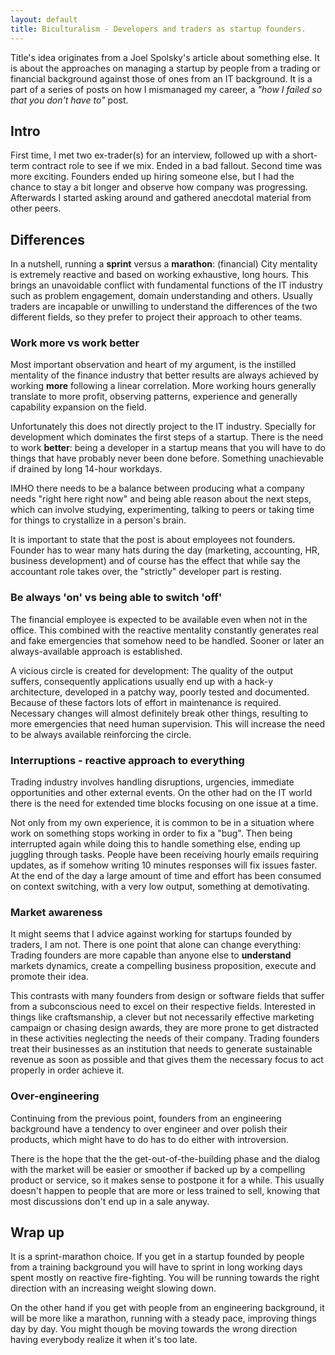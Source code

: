 ```yaml
---
layout: default
title: Biculturalism - Developers and traders as startup founders.
---
```


Title's idea originates from a Joel Spolsky's article about something else. It is about the approaches on managing a startup by people from a trading or financial background against those of ones from an IT background. It is a part of a series of posts on how I mismanaged my career, a *"how I failed so that you don't have to"* post.

## Intro

First time, I met two ex-trader(s) for an interview, followed up  with a short-term contract role to see if we mix. Ended in a bad fallout. Second time was more exciting. Founders ended up hiring someone else, but I had the chance to stay a bit longer and observe how company was progressing. Afterwards I started asking around and gathered anecdotal material from other peers.

## Differences

In a nutshell, running a **sprint** versus a **marathon**: (financial) City mentality is extremely reactive and based on working exhaustive, long hours. This brings an unavoidable conflict with fundamental functions of the IT industry such as problem engagement, domain understanding and others. Usually traders are incapable or unwilling to understand the differences of the two different fields, so they prefer to project their approach to other teams.

### Work more vs work better

Most important observation and heart of my argument, is the instilled mentality of the finance industry that better results are always achieved by working **more** following a linear correlation. More working hours generally translate to more profit, observing patterns, experience and generally capability expansion on the field.

Unfortunately this does not directly project to the IT industry. Specially for development which dominates the first steps of a startup. There is the need to work **better**: being a developer in a startup means that you will have to do things that have probably never been done before. Something unachievable if drained by long 14-hour workdays.

IMHO there needs to be a balance between producing what a company needs "right here right now" and being able reason about the next steps, which can involve studying, experimenting, talking to peers or taking time for things to crystallize in a person's brain.

It is important to state that the post is about employees not founders. Founder has to wear many hats during the day (marketing, accounting, HR, business development) and of course has the effect that while say the accountant role takes over, the "strictly" developer part is resting.

### Be always 'on' vs being able to switch 'off'

The financial employee is expected to be available even when not in the office. This combined with the reactive mentality constantly generates real and fake emergencies that somehow need to be handled. Sooner or later an always-available approach is established.

A vicious circle is created for development: The quality of the output suffers, consequently applications usually end up with a hack-y architecture, developed in a patchy way, poorly tested and documented. Because of these factors lots of effort in maintenance is required. Necessary changes will almost definitely break other things, resulting to more emergencies that need human supervision. This will increase the need to be always available reinforcing the circle.

### Interruptions - reactive approach to everything

Trading industry involves handling disruptions, urgencies, immediate opportunities and other external events. On the other had on the IT world there is the need for extended time blocks focusing on one issue at a time.

Not only from my own experience, it is common to be in a situation where work on something stops working in order to fix a "bug". Then being interrupted again while doing this to handle something else, ending up juggling through tasks. People have been receiving hourly emails requiring updates, as if somehow writing 10 minutes responses will fix issues faster. At the end of the day a large amount of time and effort has been consumed on context switching, with a very low output, something at demotivating.

### Market awareness

It might seems that I advice against working for startups founded by traders, I am not. There is one point that alone can change everything: Trading founders are more capable than anyone else to **understand** markets dynamics, create a compelling business proposition, execute and promote their idea.

This contrasts with many founders from design or software fields that suffer from a subconscious need to excel on their respective fields. Interested in things like craftsmanship, a clever but not necessarily effective marketing campaign or chasing design awards, they are more prone to get distracted in these activities neglecting the needs of their company. Trading founders treat their businesses as an institution that needs to generate sustainable revenue as soon as possible and that gives them the necessary focus to act properly in order achieve it.

### Over-engineering

Continuing from the previous point, founders from an engineering background have a tendency to over engineer and over polish their products, which might have to do has to do either with introversion.

There is the hope that the the get-out-of-the-building phase and the dialog with the market will be easier or smoother if backed up by a compelling product or service, so it makes sense to postpone it for a while. This usually doesn't happen to people that are more or less trained to sell, knowing that most discussions don't end up in a sale anyway.

## Wrap up

It is a sprint-marathon choice. If you get in a startup founded by people from a training background you will have to sprint in long working days spent mostly on reactive fire-fighting. You will be running towards the right direction with an increasing weight slowing down.

On the other hand if you get with people from an engineering background, it will be more like a marathon, running with a steady pace, improving things day by day. You might though be moving towards the wrong direction having everybody realize it when it's too late.
